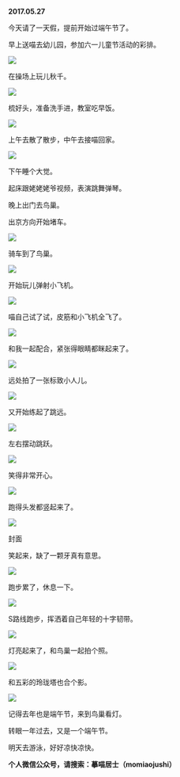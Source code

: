 
          
            
**2017.05.27**

今天请了一天假，提前开始过端午节了。

早上送喵去幼儿园，参加六一儿童节活动的彩排。




![](//upload-images.jianshu.io/upload_images/51001-36514c6323ee3bce.jpg)




在操场上玩儿秋千。




![](//upload-images.jianshu.io/upload_images/51001-e6d76d4950d73a39.jpg)




梳好头，准备洗手进，教室吃早饭。




![](//upload-images.jianshu.io/upload_images/51001-0a61d033313045dd.jpg)




上午去散了散步，中午去接喵回家。




![](//upload-images.jianshu.io/upload_images/51001-0c0789f9a12f851c.jpg)




下午睡个大觉。

起床跟姥姥姥爷视频，表演跳舞弹琴。

晚上出门去鸟巢。

出京方向开始堵车。




![](//upload-images.jianshu.io/upload_images/51001-a079fdf9acd2966e.jpg)




骑车到了鸟巢。




![](//upload-images.jianshu.io/upload_images/51001-760e6b09c13956fc.jpg)




开始玩儿弹射小飞机。




![](//upload-images.jianshu.io/upload_images/51001-89329df0993fd8c7.jpg)




喵自己试了试，皮筋和小飞机全飞了。




![](//upload-images.jianshu.io/upload_images/51001-3b8fd9c6d25f8518.jpg)




和我一起配合，紧张得眼睛都眯起来了。




![](//upload-images.jianshu.io/upload_images/51001-feb21055332f15e6.jpg)




远处拍了一张标致小人儿。




![](//upload-images.jianshu.io/upload_images/51001-cf09767559497763.jpg)




又开始练起了跳远。




![](//upload-images.jianshu.io/upload_images/51001-029b8c938a9caccb.jpg)




左右摆动跳跃。




![](//upload-images.jianshu.io/upload_images/51001-c16bbb92f032ee10.jpg)




笑得非常开心。




![](//upload-images.jianshu.io/upload_images/51001-140a7df86072481b.jpg)




跑得头发都竖起来了。




![](//upload-images.jianshu.io/upload_images/51001-aca93db93810614b.jpg)

封面


笑起来，缺了一颗牙真有意思。




![](//upload-images.jianshu.io/upload_images/51001-9ab13e60fdf111eb.jpg)




跑步累了，休息一下。




![](//upload-images.jianshu.io/upload_images/51001-72c6c0f60630a48f.jpg)




S路线跑步，挥洒着自己年轻的十字韧带。




![](//upload-images.jianshu.io/upload_images/51001-f22a7c0a4c9a94f7.jpg)




灯亮起来了，和鸟巢一起拍个照。




![](//upload-images.jianshu.io/upload_images/51001-94938fbc92a0e477.jpg)




和五彩的玲珑塔也合个影。




![](//upload-images.jianshu.io/upload_images/51001-d6fe5b32cd18757c.jpg)




记得去年也是端午节，来到鸟巢看灯。

转眼一年过去，又是一个端午节。

明天去游泳，好好凉快凉快。


**个人微信公众号，请搜索：摹喵居士（momiaojushi）**

          
        